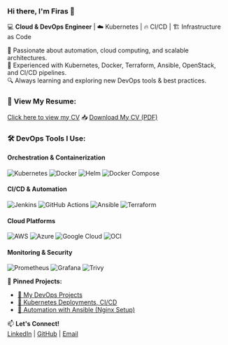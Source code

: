 ### Hi there, I'm Firas 👋  

💻 **Cloud & DevOps Engineer** | ☁️ Kubernetes | 🔥 CI/CD | 🏗️ Infrastructure as Code  

🚀 Passionate about automation, cloud computing, and scalable architectures.  
🔹 Experienced with Kubernetes, Docker, Terraform, Ansible, OpenStack, and CI/CD pipelines.  
🔍 Always learning and exploring new DevOps tools & best practices.  

### 📑 **View My Resume**:

[Click here to view my CV](https://dehech.github.io/Firas-CV/)
📥 [Download My CV (PDF)](https://dehech.github.io/Firas-CV/Firas_Dehech_CV.pdf)

### 🛠️ **DevOps Tools I Use:**  

#### Orchestration & Containerization
![Kubernetes](https://img.shields.io/badge/Kubernetes-326ce5?logo=kubernetes&logoColor=white) ![Docker](https://img.shields.io/badge/Docker-2496ed?logo=docker&logoColor=white) ![Helm](https://img.shields.io/badge/Helm-0F1D35?logo=helm&logoColor=white) ![Docker Compose](https://img.shields.io/badge/Docker_Compose-2496ED?logo=docker&logoColor=white)  

#### CI/CD & Automation
![Jenkins](https://img.shields.io/badge/Jenkins-D24939?logo=jenkins&logoColor=white) ![GitHub Actions](https://img.shields.io/badge/GitHub%20Actions-2088FF?logo=github-actions&logoColor=white) ![Ansible](https://img.shields.io/badge/Ansible-000000?logo=ansible&logoColor=white) ![Terraform](https://img.shields.io/badge/Terraform-7B42BC?logo=terraform&logoColor=white)  

#### Cloud Platforms
![AWS](https://img.shields.io/badge/AWS-232F3E?logo=amazonaws&logoColor=white) ![Azure](https://img.shields.io/badge/Azure-0089D6?logo=microsoftazure&logoColor=white) ![Google Cloud](https://img.shields.io/badge/Google_Cloud-4285F4?logo=google-cloud&logoColor=white) ![OCI](https://img.shields.io/badge/OCI-F80000?logo=oracle&logoColor=white)  

#### Monitoring & Security
![Prometheus](https://img.shields.io/badge/Prometheus-FF8C00?logo=prometheus&logoColor=white) ![Grafana](https://img.shields.io/badge/Grafana-F46800?logo=grafana&logoColor=white) ![Trivy](https://img.shields.io/badge/Trivy-3E7CC6?logo=trivy&logoColor=white)  

  
📌 **Pinned Projects:**  
- [🔗 My DevOps Projects](https://github.com/dehech/devops)  
- [🚀 Kubernetes Deployments](https://github.com/dehech/K8S-Projet)[, CI/CD](https://github.com/dehech/docker-project)
- [🤖 Automation with Ansible (Nginx Setup)](https://github.com/dehech/ansible_nginx) 

📫 **Let's Connect!**  
[LinkedIn](https://www.linkedin.com/in/firas-dehech-b4122a239) | [GitHub](https://github.com/dehech) | [Email](mailto:firas.dehech@gmail.com)  
